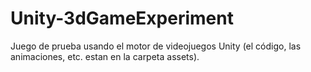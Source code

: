 # Unity-3dGameExperiment
Juego de prueba usando el motor de videojuegos Unity (el código, las animaciones, etc. estan en la carpeta assets).
